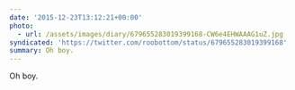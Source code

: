```yaml
---
date: '2015-12-23T13:12:21+00:00'
photo:
  - url: /assets/images/diary/679655283019399168-CW6e4EHWAAAG1uZ.jpg
syndicated: 'https://twitter.com/roobottom/status/679655283019399168'
summary: Oh boy.
---
```

Oh boy. 
